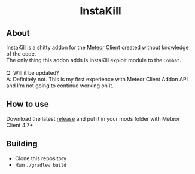 <h1 align="center">InstaKill</h1>

## About

InstaKill is a shitty addon for the [Meteor Client](https://github.com/MeteorDevelopment/meteor-client) created without knowledge of the code.\
The only thing this addon adds is InstaKill exploit module to the `Combat`.\
<br/>
Q: Will it be updated?\
A: Definitely not. This is my first experience with Meteor Client Addon API and I'm not going to continue working on it.

## How to use

Download the latest [release](https://github.com/Sersoid/InstaKill-Meteor-Addon/releases) and put it in your mods folder with Meteor Client 4.7+

## Building
- Clone this repository
- Run `./gradlew build`
